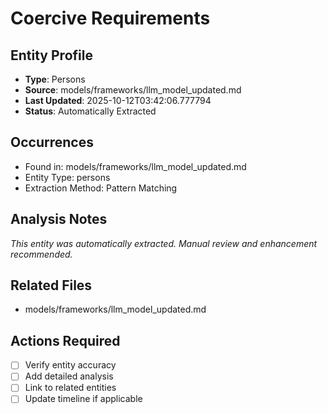 # Coercive Requirements

## Entity Profile
- **Type**: Persons
- **Source**: models/frameworks/llm_model_updated.md
- **Last Updated**: 2025-10-12T03:42:06.777794
- **Status**: Automatically Extracted

## Occurrences
- Found in: models/frameworks/llm_model_updated.md
- Entity Type: persons
- Extraction Method: Pattern Matching

## Analysis Notes
*This entity was automatically extracted. Manual review and enhancement recommended.*

## Related Files
- models/frameworks/llm_model_updated.md

## Actions Required
- [ ] Verify entity accuracy
- [ ] Add detailed analysis
- [ ] Link to related entities
- [ ] Update timeline if applicable
